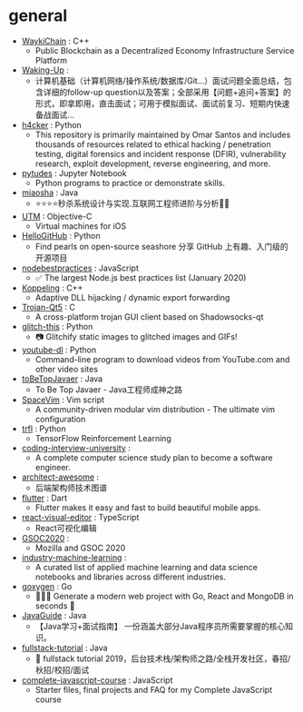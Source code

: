 # general
- [WaykiChain](https://github.com/WaykiChain/WaykiChain) : C++
  - Public Blockchain as a Decentralized Economy Infrastructure Service Platform
- [Waking-Up](https://github.com/wolverinn/Waking-Up) : 
  - 计算机基础（计算机网络/操作系统/数据库/Git...）面试问题全面总结，包含详细的follow-up question以及答案；全部采用【问题+追问+答案】的形式，即拿即用，直击面试；可用于模拟面试、面试前复习、短期内快速备战面试...
- [h4cker](https://github.com/The-Art-of-Hacking/h4cker) : Python
  - This repository is primarily maintained by Omar Santos and includes thousands of resources related to ethical hacking / penetration testing, digital forensics and incident response (DFIR), vulnerability research, exploit development, reverse engineering, and more.
- [pytudes](https://github.com/norvig/pytudes) : Jupyter Notebook
  - Python programs to practice or demonstrate skills.
- [miaosha](https://github.com/qiurunze123/miaosha) : Java
  - ⭐⭐⭐⭐秒杀系统设计与实现.互联网工程师进阶与分析🙋🐓
- [UTM](https://github.com/utmapp/UTM) : Objective-C
  - Virtual machines for iOS
- [HelloGitHub](https://github.com/521xueweihan/HelloGitHub) : Python
  - Find pearls on open-source seashore 分享 GitHub 上有趣、入门级的开源项目
- [nodebestpractices](https://github.com/goldbergyoni/nodebestpractices) : JavaScript
  - ✅ The largest Node.js best practices list (January 2020)
- [Koppeling](https://github.com/monoxgas/Koppeling) : C++
  - Adaptive DLL hijacking / dynamic export forwarding
- [Trojan-Qt5](https://github.com/TheWanderingCoel/Trojan-Qt5) : C
  - A cross-platform trojan GUI client based on Shadowsocks-qt
- [glitch-this](https://github.com/TotallyNotChase/glitch-this) : Python
  - 📷 Glitchify static images to glitched images and GIFs!
- [youtube-dl](https://github.com/ytdl-org/youtube-dl) : Python
  - Command-line program to download videos from YouTube.com and other video sites
- [toBeTopJavaer](https://github.com/hollischuang/toBeTopJavaer) : Java
  - To Be Top Javaer - Java工程师成神之路
- [SpaceVim](https://github.com/SpaceVim/SpaceVim) : Vim script
  - A community-driven modular vim distribution - The ultimate vim configuration
- [trfl](https://github.com/deepmind/trfl) : Python
  - TensorFlow Reinforcement Learning
- [coding-interview-university](https://github.com/jwasham/coding-interview-university) : 
  - A complete computer science study plan to become a software engineer.
- [architect-awesome](https://github.com/xingshaocheng/architect-awesome) : 
  - 后端架构师技术图谱
- [flutter](https://github.com/flutter/flutter) : Dart
  - Flutter makes it easy and fast to build beautiful mobile apps.
- [react-visual-editor](https://github.com/anye931123/react-visual-editor) : TypeScript
  - React可视化编辑
- [GSOC2020](https://github.com/mozilla/GSOC2020) : 
  - Mozilla and GSOC 2020
- [industry-machine-learning](https://github.com/firmai/industry-machine-learning) : 
  - A curated list of applied machine learning and data science notebooks and libraries across different industries.
- [goxygen](https://github.com/Shpota/goxygen) : Go
  - 👩🏻‍💻 Generate a modern web project with Go, React and MongoDB in seconds 🚀
- [JavaGuide](https://github.com/Snailclimb/JavaGuide) : Java
  - 【Java学习+面试指南】 一份涵盖大部分Java程序员所需要掌握的核心知识。
- [fullstack-tutorial](https://github.com/frank-lam/fullstack-tutorial) : Java
  - 🚀 fullstack tutorial 2019，后台技术栈/架构师之路/全栈开发社区，春招/秋招/校招/面试
- [complete-javascript-course](https://github.com/jonasschmedtmann/complete-javascript-course) : JavaScript
  - Starter files, final projects and FAQ for my Complete JavaScript course
